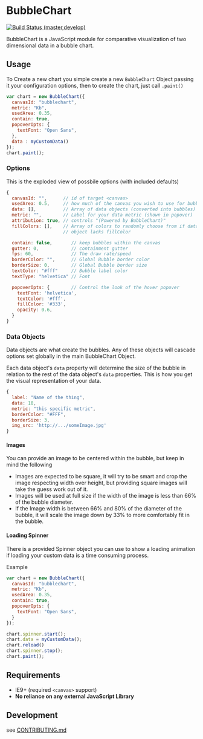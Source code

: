 # BubbleChart

[![Build Status (master,develop)](https://travis-ci.org/jondavidjohn/bubblechart.png?branch=master,develop)](https://travis-ci.org/jondavidjohn/bubblechart)

BubbleChart is a JavaScript module for comparative visualization of two dimensional data in a bubble chart.

## Usage

To Create a new chart you simple create a new `BubbleChart` Object passing it
your configuration options, then to create the chart, just call `.paint()`

```js
var chart = new BubbleChart({
  canvasId: "bubblechart",
  metric: "Kb",
  usedArea: 0.35,
  contain: true,
  popoverOpts: {
    textFont: "Open Sans",
  },
  data : myCustomData()
});
chart.paint();
```

### Options

This is the exploded view of possbile options (with included defaults)

```js
{
  canvasId: "",      // id of target <canvas>
  usedArea: 0.5,     // how much of the canvas you wish to use for bubbles
  data: [],          // Array of data objects (converted into bubbles)
  metric: "",        // Label for your data metric (shown in popover)
  attribution: true, // controls "(Powered by BubbleChart)"
  fillColors: [],    // Array of colors to randomly choose from if data
                     // object lacks fillColor

  contain: false,       // keep bubbles within the canvas
  gutter: 0,            // containment gutter
  fps: 60,              // The draw rate/speed
  borderColor: "",      // Global Bubble border color
  borderSize: 0,        // Global Bubble border size
  textColor: "#fff"     // Bubble label color
  textType: "helvetica" // Font

  popoverOpts: {        // Control the look of the hover popover
    textFont: 'helvetica',
    textColor: '#fff',
    fillColor: '#333',
    opacity: 0.6,
  }
}
```

### Data Objects

Data objects are what create the bubbles.  Any of these objects will cascade
options set globally in the main BubbleChart Object.

Each data object's `data` property will determine the size of the bubble in
relation to the rest of the data object's `data` properties.  This is how you
get the visual representation of your data.

```js
{
  label: "Name of the thing",
  data: 10,
  metric: "this specific metric",
  borderColor: "#FFF",
  borderSize: 3,
  img_src: 'http://.../someImage.jpg'
}
```

#### Images

You can provide an image to be centered within the bubble, but keep in mind
the following

  - Images are expected to be square, it will try to be smart and crop the
  image respecting width over height, but providing square images will take
  the guess work out of it.
  - Images will be used at full size if the width of the image is less than
  66% of the bubble diameter.
  - If the Image width is between 66% and 80% of the diameter of the bubble,
  it will scale the image down by 33% to more comfortably fit in the bubble.

#### Loading Spinner

There is a provided Spinner object you can use to show a loading animation if
loading your custom data is a time consuming process.

Example

```js
var chart = new BubbleChart({
  canvasId: "bubblechart",
  metric: "Kb",
  usedArea: 0.35,
  contain: true,
  popoverOpts: {
    textFont: "Open Sans",
  }
});

chart.spinner.start();
chart.data = myCustomData();
chart.reload()
chart.spinner.stop();
chart.paint();
```

## Requirements

  - IE9+ (required `<canvas>` support)
  - **No reliance on any external JavaScript Library**

## Development

see [CONTRIBUTING.md](https://github.com/jondavidjohn/bubblechart/blob/develop/CONTRIBUTING.md)

